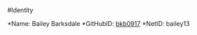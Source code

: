 #Identity

*Name: Bailey Barksdale
*GitHubID: [bkb0917](https://github.com/bkb0917/)
*NetID: bailey13
